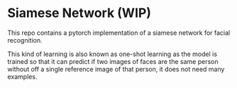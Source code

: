 # Siamese Network (WIP)
This repo contains a pytorch implementation of a siamese network for facial recognition. 

This kind of learning is also known as one-shot learning as the model is trained so that it can predict if two images of faces are the same person without off a single reference image of that person, it does not need many examples. 